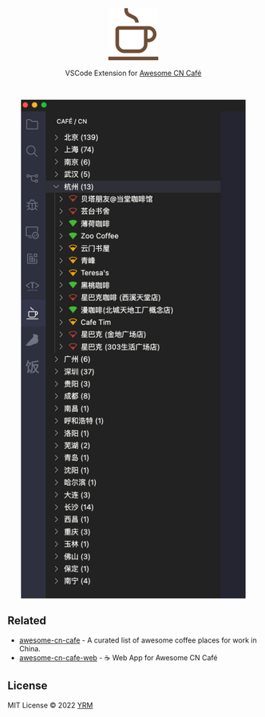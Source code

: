 <p></p>

<p align='center' style="margin-top:40px">
<img src="./resources/logo.png" width='100'/>
</p>

<p align='center'>
VSCode Extension for <a href='https://github.com/ElaWorkshop/awesome-cn-cafe'>Awesome CN Café</a>
</p>

<br>
<p align='center'>
<img src="./resources/snapshot.png" width='450' />
</p>

## Related

- [awesome-cn-cafe](https://github.com/ElaWorkshop/awesome-cn-cafe) - A curated list of awesome coffee places for work in China.
- [awesome-cn-cafe-web](https://github.com/antfu/awesome-cn-cafe-web) - ☕️ Web App for Awesome CN Café

## License

MIT License © 2022 [YRM](https://github.com/yrming)
